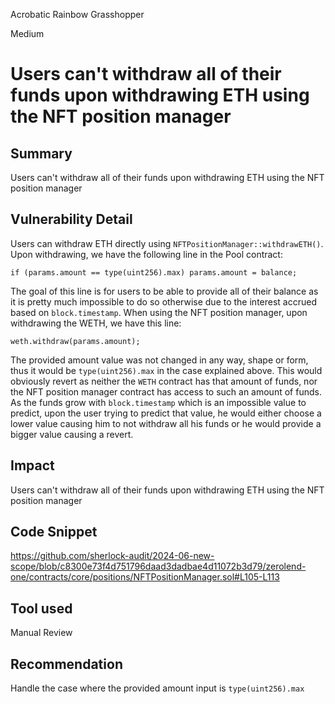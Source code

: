 Acrobatic Rainbow Grasshopper

Medium

# Users can't withdraw all of their funds upon withdrawing ETH using the NFT position manager

## Summary
Users can't withdraw all of their funds upon withdrawing ETH using the NFT position manager
## Vulnerability Detail
Users can withdraw ETH directly using `NFTPositionManager::withdrawETH()`. Upon withdrawing, we have the following line in the Pool contract:
```solidity
if (params.amount == type(uint256).max) params.amount = balance;
```
The goal of this line is for users to be able to provide all of their balance as it is pretty much impossible to do so otherwise due to the interest accrued based on `block.timestamp`. When using the NFT position manager, upon withdrawing the WETH, we have this line:
```solidity
weth.withdraw(params.amount);
```
The provided amount value was not changed in any way, shape or form, thus it would be `type(uint256).max` in the case explained above. This would obviously revert as neither the `WETH` contract has that amount of funds, nor the NFT position manager contract has access to such an amount of funds. As the funds grow with `block.timestamp` which is an impossible value to predict, upon the user trying to predict that value, he would either choose a lower value causing him to not withdraw all his funds or he would provide a bigger value causing a revert.
## Impact
Users can't withdraw all of their funds upon withdrawing ETH using the NFT position manager
## Code Snippet
https://github.com/sherlock-audit/2024-06-new-scope/blob/c8300e73f4d751796daad3dadbae4d11072b3d79/zerolend-one/contracts/core/positions/NFTPositionManager.sol#L105-L113
## Tool used

Manual Review

## Recommendation
Handle the case where the provided amount input is `type(uint256).max`